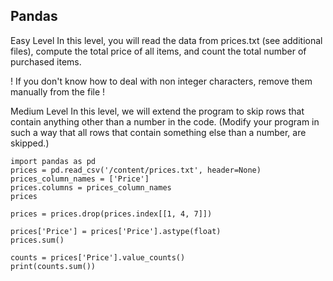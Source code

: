 ## Pandas
Easy Level
In this level, you will read the data from prices.txt (see additional files),  compute the total price of all items, and count the total number of purchased items.

! If you don't know how to deal with non integer characters, remove them manually from the file !

Medium Level
In this level, we will extend the program to skip rows that contain anything other than a number in the code. (Modify your program in such a way that all rows that contain something else than a number, are skipped.)

```Py
import pandas as pd
prices = pd.read_csv('/content/prices.txt', header=None)
prices_column_names = ['Price']
prices.columns = prices_column_names
prices

prices = prices.drop(prices.index[[1, 4, 7]])

prices['Price'] = prices['Price'].astype(float)
prices.sum()

counts = prices['Price'].value_counts()
print(counts.sum())
```
